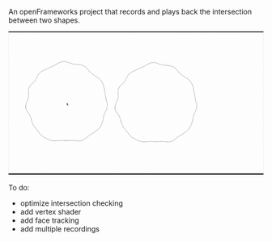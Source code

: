 An openFrameworks project that records and plays back the intersection between two shapes.

![Gif of two blobby shapes intersecting](./imgs/sample.gif)

To do:
- optimize intersection checking
- add vertex shader
- add face tracking
- add multiple recordings

